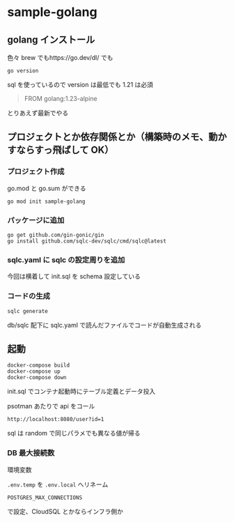 # sample-golang

## golang インストール

色々
brew でもhttps://go.dev/dl/ でも

```
go version
```

sql を使っているので version は最低でも 1.21 は必須

> FROM golang:1.23-alpine

とりあえず最新でやる

## プロジェクトとか依存関係とか（構築時のメモ、動かすならすっ飛ばして OK）

### プロジェクト作成

go.mod と go.sum ができる

```
go mod init sample-golang
```

### パッケージに追加

```
go get github.com/gin-gonic/gin
go install github.com/sqlc-dev/sqlc/cmd/sqlc@latest
```

### sqlc.yaml に sqlc の設定周りを追加

今回は横着して init.sql を schema 設定している

### コードの生成

```
sqlc generate
```

db/sqlc 配下に sqlc.yaml で読んだファイルでコードが自動生成される

## 起動

```
docker-compose build
docker-compose up
docker-compose down
```

init.sql でコンテナ起動時にテーブル定義とデータ投入

psotman あたりで api をコール

```
http://localhost:8080/user?id=1
```

sql は random で同じパラメでも異なる値が帰る

### DB 最大接続数

環境変数

`.env.temp` を `.env.local` へリネーム

```
POSTGRES_MAX_CONNECTIONS
```

で設定、CloudSQL とかならインフラ側か
